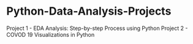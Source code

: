 # Python-Data-Analysis-Projects

Project 1 - EDA Analysis: Step-by-step Process using Python
Project 2 - COVOD 19 Visualizations in Python
